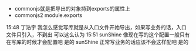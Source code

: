 
- commonjs就是把导出的对象持到exports的属性上
- commonjs2 module.exports


15:48
丁浩宇
我怎么感觉写库就是从入口文件开始导出，如果写业务的话，入口文件只引入，不到出 
可以这么认为
15:51
sunShine
像现在写的这个配置一般只有在写库的时候才会配置吧 是的
sunShine
正常写业务的话应该不会这样配吧 是的

